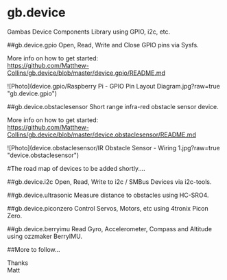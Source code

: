 # gb.device
Gambas Device Components Library using GPIO, i2c, etc.

##gb.device.gpio
Open, Read, Write and Close GPIO pins via Sysfs.

More info on how to get started:  
https://github.com/Matthew-Collins/gb.device/blob/master/device.gpio/README.md

![Photo](device.gpio/Raspberry Pi - GPIO Pin Layout Diagram.jpg?raw=true "gb.device.gpio")

##gb.device.obstaclesensor
Short range infra-red obstacle sensor device.

More info on how to get started:  
https://github.com/Matthew-Collins/gb.device/blob/master/device.obstaclesensor/README.md

![Photo](device.obstaclesensor/IR Obstacle Sensor - Wiring 1.jpg?raw=true "device.obstaclesensor")
  
  
#The road map of devices to be added shortly....

##gb.device.i2c
Open, Read, Write to i2c / SMBus Devices via i2c-tools.

##gb.device.ultrasonic
Measure distance to obstacles using HC-SRO4.

##gb.device.piconzero
Control Servos, Motors, etc using 4tronix Picon Zero.

##gb.device.berryimu
Read Gyro, Accelerometer, Compass and Altitude using ozzmaker BerryIMU.


##More to follow...

Thanks  
Matt
